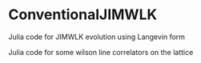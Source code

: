 # ConventionalJIMWLK
Julia code for JIMWLK evolution using Langevin form

Julia code for some wilson line correlators on the lattice
